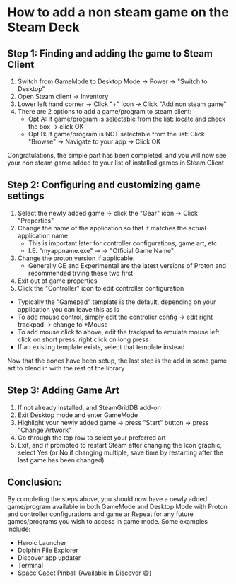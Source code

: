 # How to add a non steam game on the Steam Deck

## Step 1: Finding and adding the game to Steam Client
1. Switch from GameMode to Desktop Mode -> Power -> "Switch to Desktop"
2. Open Steam client -> Inventory
3. Lower left hand corner -> Click "+" icon -> Click "Add non steam game"
4. There are 2 options to add a game/program to steam client:
   - Opt A: If game/program is selectable from the list: locate and check the box -> click OK
   - Opt B: If game/program is NOT selectable from the list: Click "Browse" -> Navigate to your app -> Click OK

Congratulations, the simple part has been completed, and you will now see your non steam game added to your list of installed games in Steam Client

## Step 2: Configuring and customizing game settings
1. Select the newly added game -> click the "Gear" icon -> Click "Properties"
2. Change the name of the application so that it matches the actual application name
   - This is important later for controller configurations, game art, etc
   - I.E. "myappname.exe" -> -> "Official Game Name"
3. Change the proton version if applicable.
   - Generally GE and Experimental are the latest versions of Proton and recommended trying these two first
5.  Exit out of game properties
6.  Click the "Controller" icon to edit controller configuration
   - Typically the "Gamepad" template is the default, depending on your application you can leave this as is
   - To add mouse control, simply edit the controller config -> edit right trackpad -> change to *Mouse
   - To add mouse click to above, edit the trackpad to emulate mouse left click on short press, right click on long press
     <Insert gif of adding mouse settings>
   - If an existing template exists, select that template instead <link to changing controller templates>

Now that the bones have been setup, the last step is the add in some game art to blend in with the rest of the library

## Step 3: Adding Game Art
1. If not already installed, <install Decky Plugin> and SteamGridDB add-on
2. Exit Desktop mode and enter GameMode
3. Highlight your newly added game -> press "Start" button -> press "Change Artwork"
4. Go through the top row to select your preferred art
5. Exit, and if prompted to restart Steam after changing the Icon graphic, select Yes (or No if changing multiple, save time by restarting after the last game has been changed)

## Conclusion:
By completing the steps above, you should now have a newly added game/program available in both GameMode and Desktop Mode with Proton and controller configurations and game ar
Repeat for any future games/programs you wish to access in game mode.  Some examples include:
  - Heroic Launcher
  - Dolphin File Explorer
  - Discover app updater
  - Terminal
  - Space Cadet Pinball (Available in Discover :smile:)
